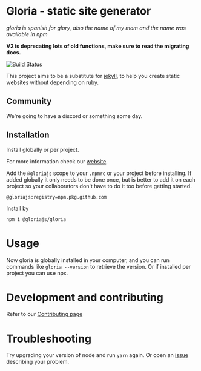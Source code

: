 # Gloria - static site generator

*gloria is spanish for glory, also the name of my mom and the name was available in npm*

**V2 is deprecating lots of old functions, make sure to read the migrating docs.**

[![Build Status](https://travis-ci.org/gloriajs/gloria.svg?branch=master)](https://travis-ci.org/dvidsilva/gloria)

This project aims to be a substitute for [jekyll](https://jekyllrb.com/), to help you create static websites without depending on ruby.

## Community

We're going to have a discord or something some day.

## Installation

Install globally or per project.

For more information check our [website](https://gloriajs.github.io).

Add the `@gloriajs` scope to your `.npmrc` or your project before installing. If added globally it only needs to be done once, but is better to add it on each project so your collaborators don't have to do it too before getting started.

```
@gloriajs:registry=npm.pkg.github.com
```
Install by
```
npm i @gloriajs/gloria
```

# Usage

Now gloria is globally installed in your computer, and you can run commands like `gloria --version` to retrieve the version. Or if installed per project you can use npx.

# Development and contributing

Refer to our [Contributing page](CONTRIBUTING.md)

# Troubleshooting

Try upgrading your version of node and run `yarn` again. Or open an [issue](https://github.com/gloriajs/gloria/issues) describing your problem.
